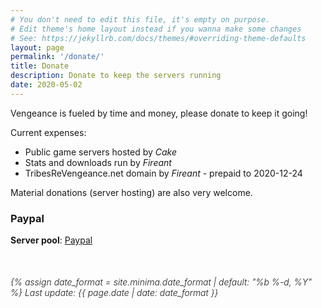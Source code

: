 ```yaml
---
# You don't need to edit this file, it's empty on purpose.
# Edit theme's home layout instead if you wanna make some changes
# See: https://jekyllrb.com/docs/themes/#overriding-theme-defaults
layout: page
permalink: '/donate/'
title: Donate
description: Donate to keep the servers running
date: 2020-05-02
---
```


Vengeance is fueled by time and money, please donate to keep it going!

Current expenses:
* Public game servers hosted by *Cake*
* Stats and downloads run by *Fireant*
* TribesReVengeance.net domain by *Fireant* - prepaid to 2020-12-24

Material donations (server hosting) are also very welcome.

### Paypal
**Server pool**: [Paypal](https://paypal.me/pools/c/854vHO3VL2)


<time style="display: block; margin-top: 50px; font-style: italic; font-weight: 300" datetime="{{ page.date | date_to_xmlschema }}" itemprop="datePublished">
  {% assign date_format = site.minima.date_format | default: "%b %-d, %Y" %}
  Last update: {{ page.date | date: date_format }}
</time>
